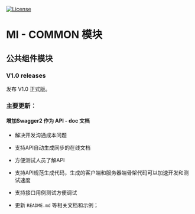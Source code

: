 [![License](https://img.shields.io/badge/license-MIT-blue.svg)](http://blog.csdn.net/fjnpysh)

# MI - COMMON 模块  

## 公共组件模块

### V1.0 releases

发布 V1.0 正式版。

### 主要更新：

####  增加**Swagger2** 作为 API - doc 文档

  - 解决开发沟通成本问题
  - 支持API自动生成同步的在线文档
  - 方便测试人员了解API
  - 支持API规范生成代码，生成的客户端和服务器端骨架代码可以加速开发和测试速度
  - 支持接口用例测试方便调试

- 更新 `README.md` 等相关文档和示例；
